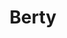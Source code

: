 ---
title: Berty
distributed: true
offline_messaging: true
no_phone_required: true
open_source: true
open_spec: true
e2ee: true
aosp: true
multi_device: true
---